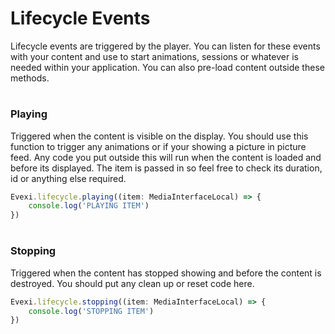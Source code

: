 # Lifecycle Events
Lifecycle events are triggered by the player. You can listen for these events with your content and use to start animations, sessions or whatever is needed within your application. You can also pre-load content outside these methods.

#

### Playing

Triggered when the content is visible on the display.
You should use this function to trigger any animations or if your showing a picture in picture feed. Any code you put outside this will run when the content is loaded and before its displayed.
The item is passed in so feel free to check its duration, id or anything else required.

```typescript
Evexi.lifecycle.playing((item: MediaInterfaceLocal) => {
    console.log('PLAYING ITEM')
})
```

#

### Stopping

Triggered when the content has stopped showing and before the content is destroyed.
You should put any clean up or reset code here.

```typescript
Evexi.lifecycle.stopping((item: MediaInterfaceLocal) => {
    console.log('STOPPING ITEM')
})

```

